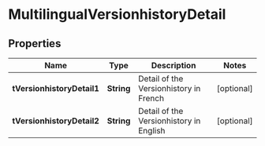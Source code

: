 

# MultilingualVersionhistoryDetail

## Properties

Name | Type | Description | Notes
------------ | ------------- | ------------- | -------------
**tVersionhistoryDetail1** | **String** | Detail of the Versionhistory in French |  [optional]
**tVersionhistoryDetail2** | **String** | Detail of the Versionhistory in English |  [optional]




